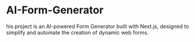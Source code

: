 # AI-Form-Generator
his project is an AI-powered Form Generator built with Next.js, designed to simplify and automate the creation of dynamic web forms.
